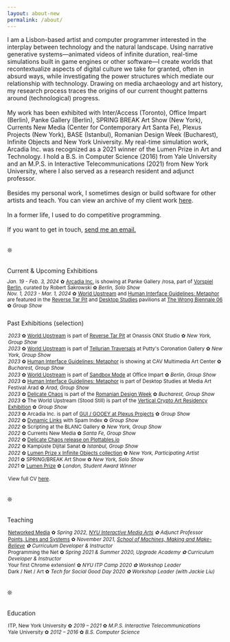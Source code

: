 ```yaml
---
layout: about-new
permalink: /about/
---
```

I am a Lisbon-based artist and computer programmer interested in the interplay between technology and the natural landscape. Using narrative generative systems—animated videos of infinite duration, real-time simulations built in game engines or other software—I create worlds that recontextualize aspects of digital culture we take for granted, often in absurd ways, while investigating the power structures which mediate our relationship with technology. Drawing on media archaeology and art history, my research process traces the origins of our current thought patterns around (technological) progress.
<br/><br/>
My work has been exhibited with Inter/Access (Toronto), Office Impart (Berlin), Panke Gallery (Berlin), SPRING BREAK Art Show (New York), Currents New Media (Center for Contemporary Art Santa Fe), Plexus Projects (New York), BASE (Istanbul), Romanian Design Week (Bucharest), Infinite Objects and New York University. My real-time simulation work, Arcadia Inc. was recognized as a 2021 winner of the Lumen Prize in Art and Technology. I hold a B.S. in Computer Science (2016) from Yale University and an M.P.S. in Interactive Telecommunications (2021) from New York University, where I also served as a research resident and adjunct professor.
<br/><br/>
Besides my personal work, I sometimes design or build software for other artists and teach. You can view an archive of my client work <a href="/client-work" target="_blank">here</a>.<br/><br/>
In a former life, I used to do competitive programming.
<br/><br/>
If you want to get in touch, <a href="mailto:c@cezar.io">send me an email.</a>

<br/>❊<br/><br/>
<p style="text-decoration: none; margin-bottom: 10px;">Current & Upcoming Exhibitions</p>
<small>
    <em>Jan. 19 - Feb. 3, 2024</em> ✿ <a href="https://www.panke.gallery/event/arcadia-inc" target="_blank"> Arcadia Inc.</a> is showing at Panke Gallery /rosa, part of <a href="https://vorspiel.berlin/events/arcadia-inc-by-cezar-mocan" target="_blank">Vorspiel Berlin</a>, curated by Robert Sakrowski ✿ <em>Berlin, Solo Show</em> <br/>
    <em>Nov. 1, 2023 - Mar. 1, 2024</em> ✿ <a href="/world-upstream" target="_blank">World Upstream</a> and <a href="/hig-metaphor" target="_blank">Human Interface Guidelines: Metaphor</a> are featured in the <a href="https://thewrong.org/reversetarpit" target="_blank">Reverse Tar Pit</a> and <a href="https://thewrong.org/desktopstudies" target="_blank">Desktop Studies</a> pavilions at <a href="https://thewrong.org/" target="_blank">The Wrong Biennale 06</a> ✿ <em>Group Show</em> <br/>
</small>

<p style="text-decoration: none; margin-bottom: 10px; margin-top: 25px;">Past Exhibitions (selection)</p>
<p style="line-height: 1.3; margin-left: 2px;"> <small>
    <em>2023</em> ✿ <a href="/world-upstream" target="_blank">World Upstream</a> is part of <a href="https://www.onx.studio/onx-programming/new-art-city-reverse-tar-pit" target="_blank">Reverse Tar Pit</a> at Onassis ONX Studio ✿ <em>New York, </em><em>Group Show</em> <br/>
    <em>2023</em> ✿ <a href="/world-upstream" target="_blank">World Upstream</a> is part of <a href="http://www.puttyscoronation.com/" target="_blank">Tellurian Traversals</a> at Putty's Coronation Gallery ✿ <em>New York, </em><em>Group Show</em> <br/>
    <em>2023</em> ✿ <a href="/hig-metaphor" target="_blank">Human Interface Guidelines: Metaphor</a> is showing at CAV Multimedia Art Center ✿ <em>Bucharest, Group Show</em> <br/>
    <em>2023</em> ✿ <a href="/world-upstream" target="_blank">World Upstream</a> is part of <a href="https://officeimpart.com/sandbox-mode" target="_blank">Sandbox Mode</a> at Office Impart ✿ <em>Berlin, </em><em>Group Show</em> <br/>
    <em>2023</em> ✿ <a href="/hig-metaphor" target="_blank">Human Interface Guidelines: Metaphor</a> is part of Desktop Studies at Media Art Festival Arad ✿ <em>Arad, Group Show</em> <br/>
    <em>2023</em> ✿ <a href="/delicate-chaos" target="_blank">Delicate Chaos</a> is part of the <a href="https://romaniandesignweek.ro/" target="_blank">Romanian Design Week</a> ✿ <em>Bucharest, Group Show</em> <br/>
    <em>2023</em> ✿ The World Upstream (Stood Still) is part of the <a href="https://gallery.verticalcrypto.art/event/clfv8kvs1sj980bjpdr2li3aa/all">Vertical Crypto Art Residency Exhibition</a> ✿ <em>Group Show</em>
    <br/>
    <em>2023</em> ✿ Arcadia Inc. is part of <a href="https://www.plexusprojects.org/gui-gooey">GUI / GOOEY at Plexus Projects</a> ✿ <em>Group Show</em>
    <br/>
    <em>2022</em> ✿ <a href="https://spam-index.com/projects/cezar-mocan/">Dynamic Links</a> with Spam Index ✿ <em>Group Show</em>
    <br/>
    <em>2022</em> ✿ Scripting at the BLANC Gallery ✿ <em>New York, Group Show</em>
    <br/>
    <em>2022</em> ✿ Currents New Media ✿ <em>Santa Fe, Group Show</em>
    <br/>
    <em>2022</em> ✿ <a href="https://plottables.io/project/9">Delicate Chaos release on Plottables.io </a>
    <br/>
    <em>2022</em> ✿ Kampüste Dijital Sanat ✿ <em>Istanbul, Group Show</em>
    <br/>
    <em>2022</em> ✿ <a href="https://infiniteobjects.com/products/mocan-arcadiainc">Lumen Prize x Infinite Objects collection</a> ✿ <em>New York, Participating Artist</em>
    <br/>
    <em>2021</em> ✿ SPRING/BREAK Art Show ✿ <em>New York, Solo Show</em>
    <br/>
    <em>2021</em> ✿ <a href="https://www.lumenprize.com/">Lumen Prize</a> ✿ <em>London, Student Award Winner</em>
    <br/>    
    <br/>
    View full CV <a href="https://docs.google.com/document/d/1qqE1sC9OasS2NU2cGLhji9NmopRdeTJbQREjjcqoMmQ/edit?usp=sharing">here</a>.
</small>
</p>

<br/>❊<br/><br/>

<p style="text-decoration: none; margin-bottom: 10px;">Teaching</p>
<p style="line-height: 1.3; margin-left: 2px;"><small>
    <a href="https://networkedmedia.imany.io/">Networked Media</a> ✿ <em> Spring 2022, <a href="https://tisch.nyu.edu/itp/admissions/ima-bfa">NYU Interactive Media Arts</a> ✿ Adjunct Professor</em>
    <br/>
    <a href="https://cezar-mocan.notion.site/Points-Lines-and-Systems-Class-Materials-ba43efb03090491985b13a17aab9f636">Points, Lines and Systems</a    > ✿ <em>November 2021, <a href="https://www.schoolofma.org/">School of Machines, Making and Make-Believe</a> ✿ Curriculum Developer & Instructor</em>
    <br/>
    Programming the Net ✿ <em>Spring 2021 & Summer 2020, Upgrade Academy ✿ Curriculum Developer & Instructor</em>
    <br/>
    Your first Chrome extension! ✿ <em> NYU ITP Camp 2020 ✿ Workshop Leader</em>
    <br/>
    Dark / Net / Art ✿ <em> Tech for Social Good Day 2020 ✿ Workshop Leader (with Jackie Liu)</em><br/>

</small></p>

<br/>❊<br/><br/>

<p style="text-decoration: none; margin-bottom: 10px;">Education</p>
<p style="line-height: 1.3; margin-left: 2px;"><small>
    ITP, New York University ✿ <em> 2019 – 2021 </em> ✿ <em>M.P.S. Interactive Telecommunications</em>
    <br/>
    Yale University ✿ <em> 2012 – 2016 </em> ✿ <em>B.S. Computer Science</em>
</small></p>

<!--
<div class="about-container">
I am an artist and programmer, interested in expressions of intimacy in the digital realm. I consider the web to be my primary medium, but I have also worked with mobile applications, game engines, physical computing, augmented reality or print graphic design.

<br/><br/>

In a former life, I used to do competitive programming.

<br/><br/>

More recently, I have been designing or developing software for artists such as <a class="underlined" href="http://www.evan-roth.com/" target="__blank">Evan Roth</a> and <a class="underlined" href="http://taeyoonchoi.com/" target="__blank">Taeyoon Choi</a>. I have also been involved with two start-ups in the education world, <a class="underlined" href="https://www.fablestudios.com" target="__blank">Fable Studios</a> and <a class="underlined" href="https://www.gakko.org" target="__blank">Gakko</a>. 

<br/><br/>

I am currently pursuing a two-year long masters program at <a class="underlined" href="https://itp.nyu.edu" target="__blank">NYU ITP</a> and keeping a <a class="underlined" href="/blog" target="__blank">blog</a> about it.

<br/><br/>

Available for work. <a class="underlined" href="mailto:c@cezar.io">Say hi!</a>
</div>
-->